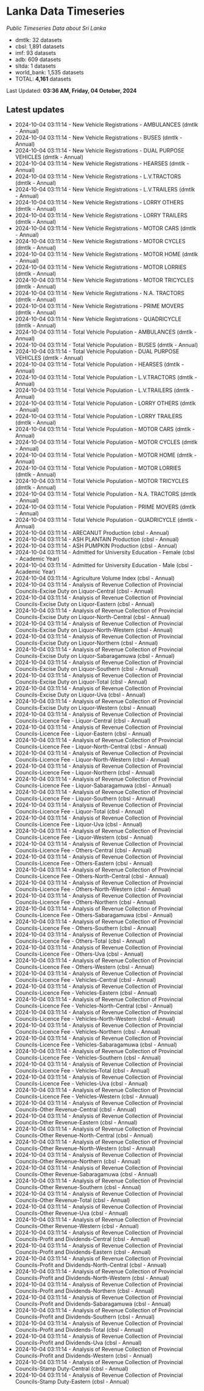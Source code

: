 # Lanka Data Timeseries
*Public Timeseries Data about Sri Lanka*

* dmtlk: 32 datasets
* cbsl: 1,891 datasets
* imf: 93 datasets
* adb: 609 datasets
* sltda: 1 datasets
* world_bank: 1,535 datasets
* TOTAL: **4,161** datasets

Last Updated: **03:36 AM, Friday, 04 October, 2024**

## Latest updates

* 2024-10-04 03:11:14 - New Vehicle Registrations - AMBULANCES (dmtlk - Annual)
* 2024-10-04 03:11:14 - New Vehicle Registrations - BUSES (dmtlk - Annual)
* 2024-10-04 03:11:14 - New Vehicle Registrations - DUAL PURPOSE VEHICLES (dmtlk - Annual)
* 2024-10-04 03:11:14 - New Vehicle Registrations - HEARSES (dmtlk - Annual)
* 2024-10-04 03:11:14 - New Vehicle Registrations - L.V.TRACTORS (dmtlk - Annual)
* 2024-10-04 03:11:14 - New Vehicle Registrations - L.V.TRAILERS (dmtlk - Annual)
* 2024-10-04 03:11:14 - New Vehicle Registrations - LORRY OTHERS (dmtlk - Annual)
* 2024-10-04 03:11:14 - New Vehicle Registrations - LORRY TRAILERS (dmtlk - Annual)
* 2024-10-04 03:11:14 - New Vehicle Registrations - MOTOR CARS (dmtlk - Annual)
* 2024-10-04 03:11:14 - New Vehicle Registrations - MOTOR CYCLES (dmtlk - Annual)
* 2024-10-04 03:11:14 - New Vehicle Registrations - MOTOR HOME (dmtlk - Annual)
* 2024-10-04 03:11:14 - New Vehicle Registrations - MOTOR LORRIES (dmtlk - Annual)
* 2024-10-04 03:11:14 - New Vehicle Registrations - MOTOR TRICYCLES (dmtlk - Annual)
* 2024-10-04 03:11:14 - New Vehicle Registrations - N.A. TRACTORS (dmtlk - Annual)
* 2024-10-04 03:11:14 - New Vehicle Registrations - PRIME MOVERS (dmtlk - Annual)
* 2024-10-04 03:11:14 - New Vehicle Registrations - QUADRICYCLE (dmtlk - Annual)
* 2024-10-04 03:11:14 - Total Vehicle Population - AMBULANCES (dmtlk - Annual)
* 2024-10-04 03:11:14 - Total Vehicle Population - BUSES (dmtlk - Annual)
* 2024-10-04 03:11:14 - Total Vehicle Population - DUAL PURPOSE VEHICLES (dmtlk - Annual)
* 2024-10-04 03:11:14 - Total Vehicle Population - HEARSES (dmtlk - Annual)
* 2024-10-04 03:11:14 - Total Vehicle Population - L.V.TRACTORS (dmtlk - Annual)
* 2024-10-04 03:11:14 - Total Vehicle Population - L.V.TRAILERS (dmtlk - Annual)
* 2024-10-04 03:11:14 - Total Vehicle Population - LORRY OTHERS (dmtlk - Annual)
* 2024-10-04 03:11:14 - Total Vehicle Population - LORRY TRAILERS (dmtlk - Annual)
* 2024-10-04 03:11:14 - Total Vehicle Population - MOTOR CARS (dmtlk - Annual)
* 2024-10-04 03:11:14 - Total Vehicle Population - MOTOR CYCLES (dmtlk - Annual)
* 2024-10-04 03:11:14 - Total Vehicle Population - MOTOR HOME (dmtlk - Annual)
* 2024-10-04 03:11:14 - Total Vehicle Population - MOTOR LORRIES (dmtlk - Annual)
* 2024-10-04 03:11:14 - Total Vehicle Population - MOTOR TRICYCLES (dmtlk - Annual)
* 2024-10-04 03:11:14 - Total Vehicle Population - N.A. TRACTORS (dmtlk - Annual)
* 2024-10-04 03:11:14 - Total Vehicle Population - PRIME MOVERS (dmtlk - Annual)
* 2024-10-04 03:11:14 - Total Vehicle Population - QUADRICYCLE (dmtlk - Annual)
* 2024-10-04 03:11:14 - ARECANUT Production (cbsl - Annual)
* 2024-10-04 03:11:14 - ASH PLANTAIN Production (cbsl - Annual)
* 2024-10-04 03:11:14 - ASH PUMPKIN Production (cbsl - Annual)
* 2024-10-04 03:11:14 - Admitted for University Education - Female (cbsl - Academic Year)
* 2024-10-04 03:11:14 - Admitted for University Education - Male (cbsl - Academic Year)
* 2024-10-04 03:11:14 - Agriculture Volume Index (cbsl - Annual)
* 2024-10-04 03:11:14 - Analysis of Revenue Collection of Provincial Councils-Excise Duty on Liquor-Central (cbsl - Annual)
* 2024-10-04 03:11:14 - Analysis of Revenue Collection of Provincial Councils-Excise Duty on Liquor-Eastern (cbsl - Annual)
* 2024-10-04 03:11:14 - Analysis of Revenue Collection of Provincial Councils-Excise Duty on Liquor-North-Central (cbsl - Annual)
* 2024-10-04 03:11:14 - Analysis of Revenue Collection of Provincial Councils-Excise Duty on Liquor-North-Western (cbsl - Annual)
* 2024-10-04 03:11:14 - Analysis of Revenue Collection of Provincial Councils-Excise Duty on Liquor-Northern (cbsl - Annual)
* 2024-10-04 03:11:14 - Analysis of Revenue Collection of Provincial Councils-Excise Duty on Liquor-Sabaragamuwa (cbsl - Annual)
* 2024-10-04 03:11:14 - Analysis of Revenue Collection of Provincial Councils-Excise Duty on Liquor-Southern (cbsl - Annual)
* 2024-10-04 03:11:14 - Analysis of Revenue Collection of Provincial Councils-Excise Duty on Liquor-Total (cbsl - Annual)
* 2024-10-04 03:11:14 - Analysis of Revenue Collection of Provincial Councils-Excise Duty on Liquor-Uva (cbsl - Annual)
* 2024-10-04 03:11:14 - Analysis of Revenue Collection of Provincial Councils-Excise Duty on Liquor-Western (cbsl - Annual)
* 2024-10-04 03:11:14 - Analysis of Revenue Collection of Provincial Councils-Licence Fee - Liquor-Central (cbsl - Annual)
* 2024-10-04 03:11:14 - Analysis of Revenue Collection of Provincial Councils-Licence Fee - Liquor-Eastern (cbsl - Annual)
* 2024-10-04 03:11:14 - Analysis of Revenue Collection of Provincial Councils-Licence Fee - Liquor-North-Central (cbsl - Annual)
* 2024-10-04 03:11:14 - Analysis of Revenue Collection of Provincial Councils-Licence Fee - Liquor-North-Western (cbsl - Annual)
* 2024-10-04 03:11:14 - Analysis of Revenue Collection of Provincial Councils-Licence Fee - Liquor-Northern (cbsl - Annual)
* 2024-10-04 03:11:14 - Analysis of Revenue Collection of Provincial Councils-Licence Fee - Liquor-Sabaragamuwa (cbsl - Annual)
* 2024-10-04 03:11:14 - Analysis of Revenue Collection of Provincial Councils-Licence Fee - Liquor-Southern (cbsl - Annual)
* 2024-10-04 03:11:14 - Analysis of Revenue Collection of Provincial Councils-Licence Fee - Liquor-Total (cbsl - Annual)
* 2024-10-04 03:11:14 - Analysis of Revenue Collection of Provincial Councils-Licence Fee - Liquor-Uva (cbsl - Annual)
* 2024-10-04 03:11:14 - Analysis of Revenue Collection of Provincial Councils-Licence Fee - Liquor-Western (cbsl - Annual)
* 2024-10-04 03:11:14 - Analysis of Revenue Collection of Provincial Councils-Licence Fee - Others-Central (cbsl - Annual)
* 2024-10-04 03:11:14 - Analysis of Revenue Collection of Provincial Councils-Licence Fee - Others-Eastern (cbsl - Annual)
* 2024-10-04 03:11:14 - Analysis of Revenue Collection of Provincial Councils-Licence Fee - Others-North-Central (cbsl - Annual)
* 2024-10-04 03:11:14 - Analysis of Revenue Collection of Provincial Councils-Licence Fee - Others-North-Western (cbsl - Annual)
* 2024-10-04 03:11:14 - Analysis of Revenue Collection of Provincial Councils-Licence Fee - Others-Northern (cbsl - Annual)
* 2024-10-04 03:11:14 - Analysis of Revenue Collection of Provincial Councils-Licence Fee - Others-Sabaragamuwa (cbsl - Annual)
* 2024-10-04 03:11:14 - Analysis of Revenue Collection of Provincial Councils-Licence Fee - Others-Southern (cbsl - Annual)
* 2024-10-04 03:11:14 - Analysis of Revenue Collection of Provincial Councils-Licence Fee - Others-Total (cbsl - Annual)
* 2024-10-04 03:11:14 - Analysis of Revenue Collection of Provincial Councils-Licence Fee - Others-Uva (cbsl - Annual)
* 2024-10-04 03:11:14 - Analysis of Revenue Collection of Provincial Councils-Licence Fee - Others-Western (cbsl - Annual)
* 2024-10-04 03:11:14 - Analysis of Revenue Collection of Provincial Councils-Licence Fee - Vehicles-Central (cbsl - Annual)
* 2024-10-04 03:11:14 - Analysis of Revenue Collection of Provincial Councils-Licence Fee - Vehicles-Eastern (cbsl - Annual)
* 2024-10-04 03:11:14 - Analysis of Revenue Collection of Provincial Councils-Licence Fee - Vehicles-North-Central (cbsl - Annual)
* 2024-10-04 03:11:14 - Analysis of Revenue Collection of Provincial Councils-Licence Fee - Vehicles-North-Western (cbsl - Annual)
* 2024-10-04 03:11:14 - Analysis of Revenue Collection of Provincial Councils-Licence Fee - Vehicles-Northern (cbsl - Annual)
* 2024-10-04 03:11:14 - Analysis of Revenue Collection of Provincial Councils-Licence Fee - Vehicles-Sabaragamuwa (cbsl - Annual)
* 2024-10-04 03:11:14 - Analysis of Revenue Collection of Provincial Councils-Licence Fee - Vehicles-Southern (cbsl - Annual)
* 2024-10-04 03:11:14 - Analysis of Revenue Collection of Provincial Councils-Licence Fee - Vehicles-Total (cbsl - Annual)
* 2024-10-04 03:11:14 - Analysis of Revenue Collection of Provincial Councils-Licence Fee - Vehicles-Uva (cbsl - Annual)
* 2024-10-04 03:11:14 - Analysis of Revenue Collection of Provincial Councils-Licence Fee - Vehicles-Western (cbsl - Annual)
* 2024-10-04 03:11:14 - Analysis of Revenue Collection of Provincial Councils-Other Revenue-Central (cbsl - Annual)
* 2024-10-04 03:11:14 - Analysis of Revenue Collection of Provincial Councils-Other Revenue-Eastern (cbsl - Annual)
* 2024-10-04 03:11:14 - Analysis of Revenue Collection of Provincial Councils-Other Revenue-North-Central (cbsl - Annual)
* 2024-10-04 03:11:14 - Analysis of Revenue Collection of Provincial Councils-Other Revenue-North-Western (cbsl - Annual)
* 2024-10-04 03:11:14 - Analysis of Revenue Collection of Provincial Councils-Other Revenue-Northern (cbsl - Annual)
* 2024-10-04 03:11:14 - Analysis of Revenue Collection of Provincial Councils-Other Revenue-Sabaragamuwa (cbsl - Annual)
* 2024-10-04 03:11:14 - Analysis of Revenue Collection of Provincial Councils-Other Revenue-Southern (cbsl - Annual)
* 2024-10-04 03:11:14 - Analysis of Revenue Collection of Provincial Councils-Other Revenue-Total (cbsl - Annual)
* 2024-10-04 03:11:14 - Analysis of Revenue Collection of Provincial Councils-Other Revenue-Uva (cbsl - Annual)
* 2024-10-04 03:11:14 - Analysis of Revenue Collection of Provincial Councils-Other Revenue-Western (cbsl - Annual)
* 2024-10-04 03:11:14 - Analysis of Revenue Collection of Provincial Councils-Profit and Dividends-Central (cbsl - Annual)
* 2024-10-04 03:11:14 - Analysis of Revenue Collection of Provincial Councils-Profit and Dividends-Eastern (cbsl - Annual)
* 2024-10-04 03:11:14 - Analysis of Revenue Collection of Provincial Councils-Profit and Dividends-North-Central (cbsl - Annual)
* 2024-10-04 03:11:14 - Analysis of Revenue Collection of Provincial Councils-Profit and Dividends-North-Western (cbsl - Annual)
* 2024-10-04 03:11:14 - Analysis of Revenue Collection of Provincial Councils-Profit and Dividends-Northern (cbsl - Annual)
* 2024-10-04 03:11:14 - Analysis of Revenue Collection of Provincial Councils-Profit and Dividends-Sabaragamuwa (cbsl - Annual)
* 2024-10-04 03:11:14 - Analysis of Revenue Collection of Provincial Councils-Profit and Dividends-Southern (cbsl - Annual)
* 2024-10-04 03:11:14 - Analysis of Revenue Collection of Provincial Councils-Profit and Dividends-Total (cbsl - Annual)
* 2024-10-04 03:11:14 - Analysis of Revenue Collection of Provincial Councils-Profit and Dividends-Uva (cbsl - Annual)
* 2024-10-04 03:11:14 - Analysis of Revenue Collection of Provincial Councils-Profit and Dividends-Western (cbsl - Annual)
* 2024-10-04 03:11:14 - Analysis of Revenue Collection of Provincial Councils-Stamp Duty-Central (cbsl - Annual)
* 2024-10-04 03:11:14 - Analysis of Revenue Collection of Provincial Councils-Stamp Duty-Eastern (cbsl - Annual)